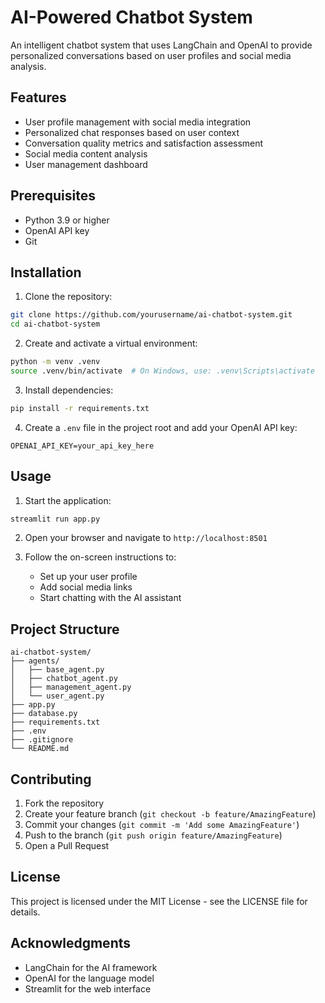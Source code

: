 # AI-Powered Chatbot System

An intelligent chatbot system that uses LangChain and OpenAI to provide personalized conversations based on user profiles and social media analysis.

## Features

- User profile management with social media integration
- Personalized chat responses based on user context
- Conversation quality metrics and satisfaction assessment
- Social media content analysis
- User management dashboard

## Prerequisites

- Python 3.9 or higher
- OpenAI API key
- Git

## Installation

1. Clone the repository:
```bash
git clone https://github.com/yourusername/ai-chatbot-system.git
cd ai-chatbot-system
```

2. Create and activate a virtual environment:
```bash
python -m venv .venv
source .venv/bin/activate  # On Windows, use: .venv\Scripts\activate
```

3. Install dependencies:
```bash
pip install -r requirements.txt
```

4. Create a `.env` file in the project root and add your OpenAI API key:
```
OPENAI_API_KEY=your_api_key_here
```

## Usage

1. Start the application:
```bash
streamlit run app.py
```

2. Open your browser and navigate to `http://localhost:8501`

3. Follow the on-screen instructions to:
   - Set up your user profile
   - Add social media links
   - Start chatting with the AI assistant

## Project Structure

```
ai-chatbot-system/
├── agents/
│   ├── base_agent.py
│   ├── chatbot_agent.py
│   ├── management_agent.py
│   └── user_agent.py
├── app.py
├── database.py
├── requirements.txt
├── .env
├── .gitignore
└── README.md
```

## Contributing

1. Fork the repository
2. Create your feature branch (`git checkout -b feature/AmazingFeature`)
3. Commit your changes (`git commit -m 'Add some AmazingFeature'`)
4. Push to the branch (`git push origin feature/AmazingFeature`)
5. Open a Pull Request

## License

This project is licensed under the MIT License - see the LICENSE file for details.

## Acknowledgments

- LangChain for the AI framework
- OpenAI for the language model
- Streamlit for the web interface 